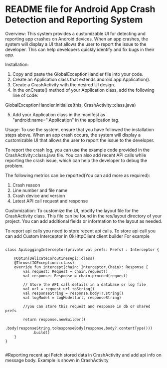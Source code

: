 # README file for Android App Crash Detection and Reporting System


Overview:
This system provides a customizable UI for detecting and reporting app crashes on Android devices. When an app crashes, the system will display a UI that allows the user to report the issue to the developer. This can help developers quickly identify and fix bugs in their app.

Installation:
1. Copy and paste the GlobalExceptionHandler file into your code.
2. Create an Application class that extends android.app.Application().
3. Create a CrashActivity with the desired UI design.
4. In the onCreate() method of your Application class, add the following line of code:

GlobalExceptionHandler.initialize(this, CrashActivity::class.java)

5. Add your Application class in the manifest as "android:name=".Application" in the application tag.

Usage:
To use the system, ensure that you have followed the installation steps above. When an app crash occurs, the system will display a customizable UI that allows the user to report the issue to the developer.

To report the crash log, you can use the example code provided in the CrashActivity::class.java file. You can also add recent API calls while reporting the crash issue, which can help the developer to debug the problem.

The following metrics can be reported(You can add more as required):
1. Crash reason
2. Line number and file name
3. Crash device and version
4. Latest API call request and response

Customization:
To customize the UI, modify the layout file for the CrashActivity class. This file can be found in the res/layout directory of your project.
You can add additional fields or information to the layout as needed.

To report api calls you need to store recent api calls.
To store api call you can add Custom Interceptor in OkHttpClient client builder
For example

```

class ApiLoggingInterceptor(private val prefs: Prefs) : Interceptor {

    @OptIn(DelicateCoroutinesApi::class)
    @Throws(IOException::class)
    override fun intercept(chain: Interceptor.Chain): Response {
        val request: Request = chain.request()
        val response: Response = chain.proceed(request)

        // Store the API call details in a database or log file
        val url = request.url.toString()
        val responseString = response.body!!.string()
        val logModel = LogModel(url, responseString)

        //you can store this request and response in db or shared prefs

        return response.newBuilder()
            .body(responseString.toResponseBody(response.body?.contentType()))
            .build()
    }
}


```

#Reporting recent api
Fetch stored data in CrashActivity and add api info on message body.
Example is shown in CrashActivity


